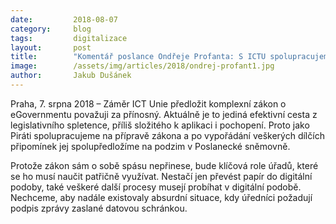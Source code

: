```yaml
---
date:         2018-08-07
category:     blog
tags:         digitalizace
layout:       post
title:        "Komentář poslance Ondřeje Profanta: S ICTU spolupracujeme na zákonu o digitální službě, na podzim půjde do Sněmovny"
image:        /assets/img/articles/2018/ondrej-profant1.jpg
author:       Jakub Dušánek
---
```


Praha, 7. srpna 2018 – Záměr ICT Unie předložit komplexní zákon o eGovernmentu považuji za přínosný. Aktuálně je to jediná efektivní cesta z legislativního spletence, příliš složitého k aplikaci i pochopení. Proto jako Piráti spolupracujeme na přípravě zákona a po vypořádání veškerých dílčích připomínek jej spolupředložíme na podzim v Poslanecké sněmovně.

Protože zákon sám o sobě spásu nepřinese, bude klíčová role úřadů, které se ho musí naučit patřičně využívat. Nestačí jen převést papír do digitální podoby, také veškeré další procesy musejí probíhat v digitální podobě. Nechceme, aby nadále existovaly absurdní situace, kdy úředníci požadují podpis zprávy zaslané datovou schránkou.

